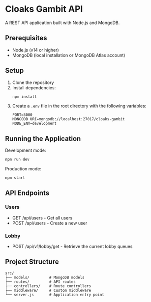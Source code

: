 # Cloaks Gambit API

A REST API application built with Node.js and MongoDB.

## Prerequisites

- Node.js (v14 or higher)
- MongoDB (local installation or MongoDB Atlas account)

## Setup

1. Clone the repository
2. Install dependencies:
   ```bash
   npm install
   ```
3. Create a `.env` file in the root directory with the following variables:
   ```
   PORT=3000
   MONGODB_URI=mongodb://localhost:27017/cloaks-gambit
   NODE_ENV=development
   ```

## Running the Application

Development mode:
```bash
npm run dev
```

Production mode:
```bash
npm start
```

## API Endpoints

### Users
- GET /api/users - Get all users
- POST /api/users - Create a new user

### Lobby
- POST /api/v1/lobby/get - Retrieve the current lobby queues

## Project Structure

```
src/
├── models/         # MongoDB models
├── routes/         # API routes
├── controllers/    # Route controllers
├── middleware/     # Custom middleware
└── server.js       # Application entry point
```
